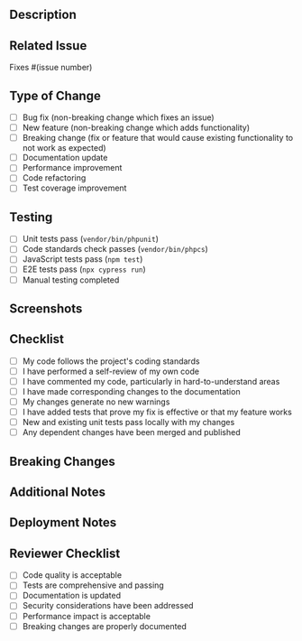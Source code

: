 ## Description
<!-- Provide a clear and concise description of your changes -->

## Related Issue
<!-- Link to the issue this PR addresses -->
Fixes #(issue number)

## Type of Change
<!-- Select the type of change by putting an 'x' in the relevant box -->
- [ ] Bug fix (non-breaking change which fixes an issue)
- [ ] New feature (non-breaking change which adds functionality)
- [ ] Breaking change (fix or feature that would cause existing functionality to not work as expected)
- [ ] Documentation update
- [ ] Performance improvement
- [ ] Code refactoring
- [ ] Test coverage improvement

## Testing
<!-- Describe the tests that you ran to verify your changes -->
- [ ] Unit tests pass (`vendor/bin/phpunit`)
- [ ] Code standards check passes (`vendor/bin/phpcs`)
- [ ] JavaScript tests pass (`npm test`)
- [ ] E2E tests pass (`npx cypress run`)
- [ ] Manual testing completed

## Screenshots
<!-- If applicable, add screenshots to help explain your changes -->

## Checklist
- [ ] My code follows the project's coding standards
- [ ] I have performed a self-review of my own code
- [ ] I have commented my code, particularly in hard-to-understand areas
- [ ] I have made corresponding changes to the documentation
- [ ] My changes generate no new warnings
- [ ] I have added tests that prove my fix is effective or that my feature works
- [ ] New and existing unit tests pass locally with my changes
- [ ] Any dependent changes have been merged and published

## Breaking Changes
<!-- If this is a breaking change, describe what breaks and how to migrate -->

## Additional Notes
<!-- Any additional notes for reviewers -->

## Deployment Notes
<!-- Any special deployment considerations -->

## Reviewer Checklist
<!-- For reviewers to check off -->
- [ ] Code quality is acceptable
- [ ] Tests are comprehensive and passing
- [ ] Documentation is updated
- [ ] Security considerations have been addressed
- [ ] Performance impact is acceptable
- [ ] Breaking changes are properly documented 